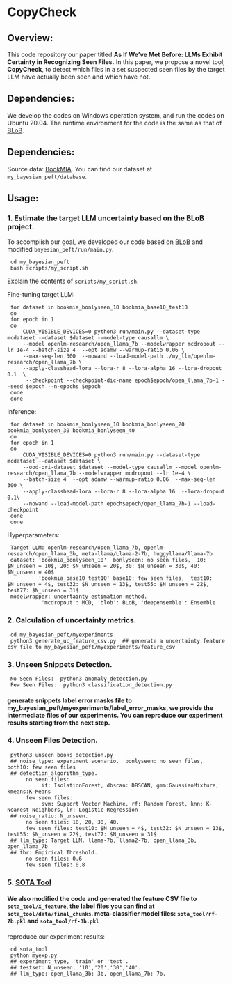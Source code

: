 # CopyCheck

## Overview:
This code repository our paper titled **As If We’ve Met Before: LLMs Exhibit Certainty in Recognizing Seen Files.** In this paper, we propose a novel tool, **CopyCheck**, to detect which files in a set suspected seen files by the target LLM have actually been seen and which have not.

## Dependencies:
We develop the codes on Windows operation system, and run the codes on Ubuntu 20.04. The runtime environment for the code is the same as that of [BLoB](https://github.com/Wang-ML-Lab/bayesian-peft). 

## Dependencies:
Source data:  [BookMIA](https://huggingface.co/datasets/swj0419/BookMIA). You can find our dataset at `my_bayesian_peft/database`.

## Usage:

### 1. Estimate the target LLM uncertainty based on the BLoB project.
To accomplish our goal, we developed our code based on [BLoB](https://github.com/Wang-ML-Lab/bayesian-peft) and modified `bayesian_peft/run/main.py`.
    
     cd my_bayesian_peft
     bash scripts/my_script.sh

Explain the contents of `scripts/my_script.sh`.

Fine-tuning target LLM:

     for dataset in bookmia_bonlyseen_10 bookmia_base10_test10
     do
     for epoch in 1
     do
         CUDA_VISIBLE_DEVICES=0 python3 run/main.py --dataset-type mcdataset --dataset $dataset --model-type causallm \
         --model openlm-research/open_llama_7b --modelwrapper mcdropout --lr 1e-4 --batch-size 4  --opt adamw --warmup-ratio 0.06 \
         --max-seq-len 300  --nowand --load-model-path ./my_llm/openlm-research/open_llama_7b \
         --apply-classhead-lora --lora-r 8 --lora-alpha 16 --lora-dropout 0.1  \
          --checkpoint --checkpoint-dic-name epoch$epoch/open_llama_7b-1 --seed $epoch --n-epochs $epoch
     done
     done
     
Inference:

     for dataset in bookmia_bonlyseen_10 bookmia_bonlyseen_20 bookmia_bonlyseen_30 bookmia_bonlyseen_40
     do
     for epoch in 1
     do
         CUDA_VISIBLE_DEVICES=0 python3 run/main.py --dataset-type mcdataset --dataset $dataset \
         --ood-ori-dataset $dataset --model-type causallm --model openlm-research/open_llama_7b --modelwrapper mcdropout --lr 1e-4 \
         --batch-size 4  --opt adamw --warmup-ratio 0.06  --max-seq-len 300 \
         --apply-classhead-lora --lora-r 8 --lora-alpha 16  --lora-dropout 0.1\
         --nowand --load-model-path epoch$epoch/open_llama_7b-1 --load-checkpoint
     done
     done

Hyperparameters:

     Target LLM: openlm-research/open_llama_7b, openlm-research/open_llama_3b, meta-llama/Llama-2-7b, huggyllama/llama-7b
     dataset: 'bookmia_bonlyseen_10'  bonlyseen: no seen files,  10: $N_unseen = 10$, 20: $N_unseen = 20$, 30: $N_unseen = 30$, 40: $N_unseen = 40$
              'bookmia_base10_test10' base10: few seen files,  test10: $N_unseen = 4$, test32: $N_unseen = 13$, test55: $N_unseen = 22$, test77: $N_unseen = 31$
     modelwrapper: uncertainty estimation method.
               'mcdropout': MCD, 'blob': BLoB, 'deepensemble': Ensemble

### 2. Calculation of uncertainty metrics.
     cd my_bayesian_peft/myexperiments
     python3 generate_uc_feature_csv.py  ## generate a uncertainty feature csv file to my_bayesian_peft/myexperiments/feature_csv

### 3. Unseen Snippets Detection.

     No Seen Files:  python3 anomaly_detection.py
     Few Seen Files:  python3 classification_detection.py
#### generate snippets label error masks file to  my_bayesian_peft/myexperiments/label_error_masks, we provide the intermediate files of our experiments. You can reproduce our experiment results starting from the next step.


### 4. Unseen Files Detection.

     python3 unseen_books_detection.py
     ## noise_type: experiment scenario.  bonlyseen: no seen files,  both10: few seen files
     ## detection_algorithm_type. 
          no seen files:
               if: IsolationForest, dbscan: DBSCAN, gmm:GaussianMixture, kmeans:K-Means
          few seen files:
               svm: Support Vector Machine, rf: Random Forest, knn: K-Nearest Neighbors, lr: Logistic Regression
     ## noise_ratio: N_unseen.  
          no seen files: 10, 20, 30, 40.
          few seen files: test10: $N_unseen = 4$, test32: $N_unseen = 13$, test55: $N_unseen = 22$, test77: $N_unseen = 31$
     ## llm_type: Target LLM. llama-7b, llama2-7b, open_llama_3b, open_llama_7b
     ## thr: Empirical Threshold.
          no seen files: 0.6
          few seen files: 0.8

### 5. [SOTA Tool](https://github.com/computationalprivacy/document-level-membership-inference?tab=readme-ov-file)
#### We also modified the code and generated the feature CSV file to `sota_tool/X_feature`, the label files you can find at `sota_tool/data/final_chunks`. meta-classifier model files: `sota_tool/rf-7b.pkl` and `sota_tool/rf-3b.pkl`
reproduce our experiment results:

     cd sota_tool
     python myexp.py
     ## experiment_type, 'train' or 'test'.
     ## testset: N_unseen. '10','20','30','40'.
     ## llm_type: open_llama_3b: 3b, open_llama_7b: 7b.




